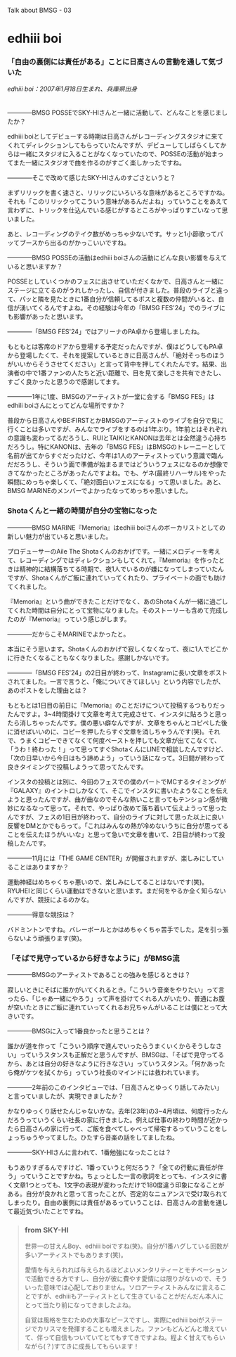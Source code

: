 Talk about BMSG - 03
# edhiii boi
### 「自由の裏側には責任がある」ことに日高さんの言動を通して気づいた
*edhiii boi：2007年1月18日生まれ、兵庫県出身*
<br/><br/><br/>
————BMSG POSSEでSKY-HIさんと一緒に活動して、どんなことを感じましたか？

edhiii boiとしてデビューする時期は日高さんがレコーディングスタジオに来てくれてディレクションしてもらっていたんですが、デビューしてしばらくしてからは一緒にスタジオに入ることがなくなっていたので、POSSEの活動が始まってまた一緒にスタジオで曲を作るのがすごく楽しかったですね。

————そこで改めて感じたSKY-HIさんのすごさというと？

まずリリックを書く速さと、リリックにいろいろな意味があるところですかね。それも「このリリックってこういう意味があるんだよね」っていうことをあえて言わずに、トリックを仕込んでいる感じがするところがやっぱりすごいなって思いました。

あと、レコーディングのテイク数がめっちゃ少ないです。サッと1小節歌ってパッてブースから出るのがかっこいいですね。

————BMSG POSSEの活動はedhiii boiさんの活動にどんな良い影響を与えていると思いますか？

POSSEとしていくつかのフェスに出させていただくなかで、日高さんと一緒にステージに立てるのがうれしかったし、自信が付きました。普段のライブと違って、パッと隣を見たときに1番自分が信頼してるボスと複数の仲間がいると、自信が湧いてくるんですよね。その経験は今年の「BMSG FES'24」でのライブにも影響があったと思います。

————「BMSG FES'24」ではアリーナのPA卓から登場しましたね。

もともとは客席のドアから登場する予定だったんですが、僕はどうしてもPA卓から登場したくて、それを提案しているときに日高さんが、「絶対そっちのほうがいいからそうさせてください」と言って背中を押してくれたんです。結果、出演者の中で1番ファンの人たちと近い距離で、目を見て楽しさを共有できたし、すごく良かったと思うので感謝してます。

————1年に1度、BMSGのアーティストが一堂に会する「BMSG FES」はedhili boiさんにとってどんな場所ですか？

普段から日高さんやBE:FIRSTとかBMSGのアーティストのライブを自分で見に行くことは多いですが、みんなでライブをするのは1年ぶり。1年前とはそれぞれの意識も変わってるだろうし、RUIとTAIKIとKANONは去年とは全然違う心持ちだろうし。特にKANONは、去年の「BMSG FES」はBMSGのトレーニーとして名前が出てからすぐだったけど、今年は1人のアーティストっていう意識で臨んだだろうし、そういう面で準備が始まるまではどういうフェスになるのか想像できてなかったところがあったんですよね。でも、ゲネ(最終リハーサル)をやった瞬間にめっちゃ楽しくて、「絶対面白いフェスになる」って思いました。あと、BMSG MARINEのメンバーでよかったなってめっちゃ思いました。

### Shotaくんと一緒の時間が自分の宝物になった

————BMSG MARINE『Memoria』はedhiii boiさんのボーカリストとしての新しい魅力が出ていると思いました。

プロデューサーのAile The Shotaくんのおかげです。一緒にメロディーを考えて、レコーディングではディレクションもしてくれて。『Memoria』を作ったときは精神的に結構落ちてる時期で、夜1人でいるのが嫌になってしまっていたんですが、Shotaくんがご飯に連れていってくれたり、プライベートの面でも助けてくれました。

『Memoria』という曲ができたことだけでなく、あのShotaくんが一緒に過ごしてくれた時間は自分にとって宝物になりました。そのストーリーも含めて完成したのが『Memoria』っていう感じがします。

————だからこそMARINEでよかったと。

本当にそう思います。Shotaくんのおかげで寂しくなくなって、夜に1人でどこかに行きたくなることもなくなりました。感謝しかないです。

————「BMSG FES'24」の2日目が終わって、Instagramに長い文章をポストされてました。一言で言うと、「俺についてきてほしい」という内容でしたが、あのポストをした理由とは？

もともとは1日目の前日に『Memoria』のことだけについて投稿するつもりだったんですよ。3~4時間掛けて文章を考えて完成させて、インスタに貼ろうと思ったら消しちゃったんです。僕の悪い癖なんですが、文章をちゃんとコピペした後に消せばいいのに、コピーを押したらすぐ文章を消しちゃうんです(笑)。それで、うまくコピーできてなくて何度ペーストを押しても文章が出てこなくて、「うわ！終わった！」って思ってすぐShotaくんにLINEで相談したんですけど、「次の日早いから今日はもう諦めよう」っていう話になって。3日間が終わって良きタイミングで投稿しようって思ってたんです。

インスタの投稿とは別に、今回のフェスでの僕のパートでMCするタイミングが『GALAXY』のイントロしかなくて、そこでインスタに書いたようなことを伝えようと思ったんですが、曲が曲なのでそんな熱いこと言ってもテンション感が微妙になるなって思って。それで、やっぱり改めて落ち着いて伝えようって思ったんですが、フェスの1日目が終わって、自分のライブに対して思った以上に良い反響をDMとかでもらって。「これはみんなの熱が冷めないうちに自分が思ってることを伝えたほうがいいな」と思って急いで文章を書いて、2日目が終わって投稿したんです。

————11月には「THE GAME CENTER」が開催されますが、楽しみにしていることはありますか？

運動神経はめちゃくちゃ悪いので、楽しみにしてることはないです(笑)。RYUHEIと同じくらい運動はできないと思います。まだ何をやるか全く知らないんですが、競技によるのかな。

————得意な競技は？

バドミントンですね。バレーボールとかはめちゃくちゃ苦手でした。足を引っ張らないよう頑張ります(笑)。

### 「そばで見守っているから好きなように」がBMSG流
————BMSGのアーティストであることの強みを感じるときは？

寂しいときにそばに誰かがいてくれるとき。「こういう音楽をやりたい」って言ったら、「じゃあ一緒にやろう」って声を掛けてくれる人がいたり、普通にお腹が空いたときにご飯に連れていってくれるお兄ちゃんがいることは僕にとって大きいです。

————BMSGに入って1番良かったと思うことは？

誰かが道を作って「こういう順序で進んでいったらうまくいくからそうしなさい」っていうスタンスも正解だと思うんですが、BMSGは、「そばで見守ってるから、あとは自分の好きなように行きなさい」っていうスタンス。「何かあったら俺がケツを拭くから」っていう社長のマインドには救われています。

————2年前のこのインタビューでは、「日高さんとゆっくり話してみたい」と言っていましたが、実現できましたか？

かなりゆっくり話せたんじゃないかな。去年(23年)の3~4月頃は、何度行ったんだろうっていうくらい社長の家に行きました。例えば仕事の終わり時間が近かったら日高さんの家に行って、ご飯を食べてしゃべって帰宅するっていうことをしょっちゅうやってました。ひたすら音楽の話をしてましたね。

————SKY-HIさんに言われて、1番勉強になったことは？

もうありすぎるんですけど、1番っていうと何だろう？「全ての行動に責任が伴う」っていうことですかね。ちょっとした一言の歌詞をとっても、インスタに書く文章1つとっても、1文字の表現が変わっただけで180度違う印象になることがある。自分が良かれと思って言ったことが、否定的なニュアンスで受け取られてしまったり。自由の裏側には責任があるっていうことは、日高さんの言動を通して最近気づいたことですね。


> ### from SKY-HI
> 
> 世界一の甘えんBoy、edhiii boiですね(笑)。自分が1番ハグしている回数が多いアーティストでもあります(笑)。
> 
> 愛情を与えられれば与えられるほどよいメンタリティーとモチベーションで活動できる方ですし、自分が彼に費やす愛情には限りがないので、そういった意味では心配しておりません。ソロアーティストみんなに言えることですが、edhiiiもアーティストとして生きていることがだんだん本人にとって当たり前になってきましたよね。
> 
> 自覚は風格を生むための大事なピースですし、実際にedhiii boiがステージでカリスマを発揮することも増えました。ファンもどんどんと増えていて、伴って自信もついていてとてもすてきですよね。程よく甘えてもらいながら(？)すてきに成長してもらいます！
>
> 



